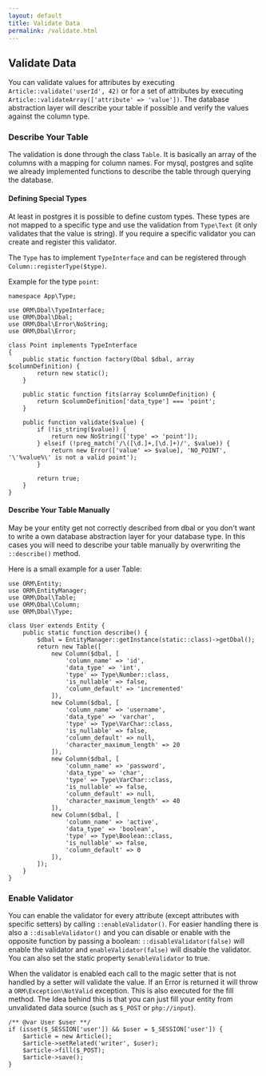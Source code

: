 ```yaml
---
layout: default
title: Validate Data
permalink: /validate.html
---
```

## Validate Data

You can validate values for attributes by executing `Article::validate('userId', 42)` or for a set of attributes by
executing `Article::validateArray(['attribute' => 'value'])`. The database abstraction layer will describe your table
if possible and verify the values against the column type.

### Describe Your Table

The validation is done through the class `Table`. It is basically an array of the columns with a mapping for column
names. For mysql, postgres and sqlite we already implemented functions to describe the table through querying the
database.

#### Defining Special Types

At least in postgres it is possible to define custom types. These types are not mapped to a specific type and use the
validation from `Type\Text` (it only validates that the value is string). If you require a specific validator you
can create and register this validator.

The `Type` has to implement `TypeInterface` and can be registered through `Column::registerType($type)`.

Example for the type `point`:

```php?start_inline=true
namespace App\Type;

use ORM\Dbal\TypeInterface;
use ORM\Dbal\Dbal;
use ORM\Dbal\Error\NoString;
use ORM\Dbal\Error;

class Point implements TypeInterface
{
    public static function factory(Dbal $dbal, array $columnDefinition) {
        return new static();
    }
    
    public static function fits(array $columnDefinition) {
        return $columnDefinition['data_type'] === 'point';
    }
    
    public function validate($value) {
        if (!is_string($value)) {
            return new NoString(['type' => 'point']);
        } elseif (!preg_match('/\([\d.]+,[\d.]+)/', $value)) {
            return new Error(['value' => $value], 'NO_POINT', '\'%value%\' is not a valid point');
        }
        
        return true;
    }
}
```

#### Describe Your Table Manually

May be your entity get not correctly described from dbal or you don't want to write a own database abstraction layer
for your database type. In this cases you will need to describe your table manually by overwriting the `::describe()`
method.

Here is a small example for a user Table:

```php?start_inline=true
use ORM\Entity;
use ORM\EntityManager;
use ORM\Dbal\Table;
use ORM\Dbal\Column;
use ORM\Dbal\Type;

class User extends Entity {
    public static function describe() {
        $dbal = EntityManager::getInstance(static::class)->getDbal();
        return new Table([
            new Column($dbal, [
                'column_name' => 'id',
                'data_type' => 'int',
                'type' => Type\Number::class,
                'is_nullable' => false,
                'column_default' => 'incremented'
            ]),
            new Column($dbal, [
                'column_name' => 'username',
                'data_type' => 'varchar',
                'type' => Type\VarChar::class,
                'is_nullable' => false,
                'column_default' => null,
                'character_maximum_length' => 20
            ]),
            new Column($dbal, [
                'column_name' => 'password',
                'data_type' => 'char',
                'type' => Type\VarChar::class,
                'is_nullable' => false,
                'column_default' => null,
                'character_maximum_length' => 40
            ]),
            new Column($dbal, [
                'column_name' => 'active',
                'data_type' => 'boolean',
                'type' => Type\Boolean::class,
                'is_nullable' => false,
                'column_default' => 0
            ]),
        ]);
    }
}
```

### Enable Validator

You can enable the validator for every attribute (except attributes with specific setters) by calling 
`::enableValidator()`. For easier handling there is also a `::disableValidator()` and you can disable or enable with
the opposite function by passing a boolean: `::disableValidator(false)` will enable the validator and 
`enableValidator(false)` will disable the validator. You can also set the static property `$enableValidator` to true.

When the validator is enabled each call to the magic setter that is not handled by a setter will validate the value. If
an Error is returned it will throw a `ORM\Exception\NotValid` exception. This is also executed for the fill method. The
Idea behind this is that you can just fill your entity from unvalidated data source (such as `$_POST` or `php://input`).

```php?start_inline=true
/** @var User $user **/
if (isset($_SESSION['user']) && $user = $_SESSION['user']) {
    $article = new Article();
    $article->setRelated('writer', $user);
    $article->fill($_POST);
    $article->save();
}
```
